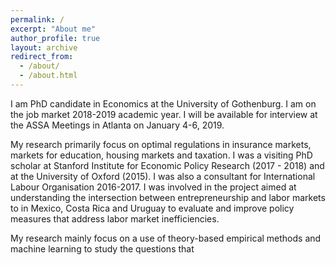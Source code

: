 ```yaml
---
permalink: /
excerpt: "About me"
author_profile: true
layout: archive
redirect_from:
  - /about/
  - /about.html
---
```


I am PhD candidate in Economics at the University of Gothenburg. I am on the job market 2018-2019 academic year. I will be available for interview at the ASSA Meetings in Atlanta on January 4-6, 2019.

My research primarily focus on optimal regulations in insurance markets, markets for education, housing markets and taxation. I was a visiting PhD scholar at Stanford Institute for Economic Policy Research (2017 - 2018) and at the University of Oxford (2015). I was also a consultant for International Labour Organisation 2016-2017. I was involved in the project aimed at understanding the intersection between entrepreneurship and labor markets to in Mexico, Costa Rica and Uruguay to evaluate and improve policy measures that address labor market inefficiencies.

My research mainly focus on a use of theory-based empirical methods and machine learning to study the questions that
